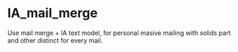 # IA_mail_merge
Use mail merge + IA text model, for personal masive mailing with solids part and other distinct for every mail.
